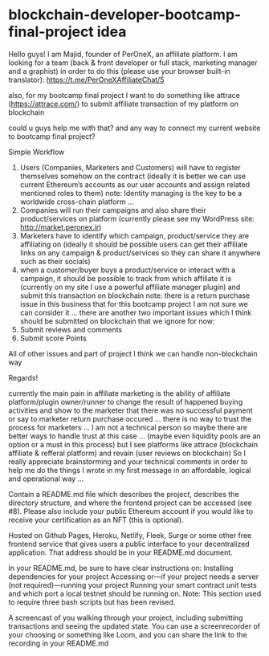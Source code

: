 # blockchain-developer-bootcamp-final-project idea
Hello guys! I am Majid, founder of PerOneX, an affiliate platform.
I am looking for a team (back & front developer or full stack, marketing manager and a graphist) in order to do this (please use your browser built-in translator):
https://t.me/PerOneXAffiliateChat/5

also, for my bootcamp final project I want to do something like attrace (https://attrace.com/) to submit affiliate transaction of my platform on blockchain

could u guys help me with that? and any way to connect my current website to bootcamp final project?

Simple Workflow
1.	Users (Companies, Marketers and Customers) will have to register themselves somehow on the contract (ideally it is better we can use current Ethereum’s accounts as our user accounts and assign related mentioned roles to them) 
note: Identity managing is the key to be a worldwide cross-chain platform …
2.	Companies will run their campaigns and also share their product/services on platform (currently please see my WordPress site: http://market.peronex.ir)
3.	Marketers have to identify which campaign, product/service they are affiliating on (ideally it should be possible users can get their affiliate links on any campaign & product/services so they can share it anywhere such as their socials)
4.	when a customer/buyer buys a product/service or interact with a campaign, it should be possible to track from which affiliate it is (currently on my site I use a powerful affiliate manager plugin) and submit this transaction on blockchain
note: there is a return purchase issue in this business that for this bootcamp project I am not sure we can consider it …
there are another two important issues which I think should be submitted on blockchain that we ignore for now: 
1.	Submit reviews and comments
2.	Submit score Points

All of other issues and part of project I think we can handle non-blockchain way

Regards!

currently the main pain in affiliate marketing is the ability of affiliate platform/plugin owner/runner to change the result of happened buying activities and show to the marketer that there was no successful payment or say to marketer return purchase occured ... there is no way to trust the process for marketers ... I am not a technical person so maybe there are better ways to handle trust at this case ... (maybe even liquidity pools are an option or a must in this process) but I see platforms like attrace (blockchain affiliate & refferal platform) and revain (user reviews on blockchain)
So I really appreciate brainstorming and your technical comments in order to help me do the things I wrote in my first message in an affordable, logical and operational way ...


Contain a README.md file which describes the project, describes the directory structure, and where the frontend project can be accessed (see #8). Please also include your public Ethereum account if you would like to receive your certification as an NFT (this is optional). 

Hosted on Github Pages, Heroku, Netlify, Fleek, Surge or some other free frontend service that gives users a public interface to your decentralized application. That address should be in your README.md document.

In your README.md, be sure to have clear instructions on: 
Installing dependencies for your project 
Accessing or—if your project needs a server (not required)—running your project
Running your smart contract unit tests and which port a local testnet should be running on.
Note: This section used to require three bash scripts but has been revised.

A screencast of you walking through your project, including submitting transactions and seeing the updated state. You can use a screenrecorder of your choosing or something like Loom, and you can share the link to the recording in your README.md